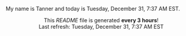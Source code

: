 My name is Tanner and today is Tuesday, December 31, 7:37 AM EST.

<p align="center">This <i>README</i> file is generated <b>every 3 hours</b>!</br>Last refresh: Tuesday, December 31, 7:37 AM EST<br /></p>
